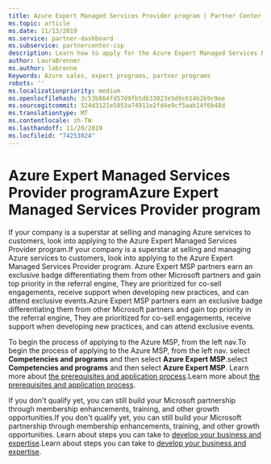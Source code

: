 ```yaml
---
title: Azure Expert Managed Services Provider program | Partner Center
ms.topic: article
ms.date: 11/13/2019
ms.service: partner-dashboard
ms.subservice: partnercenter-csp
description: Learn how to apply for the Azure Expert Managed Services Provider program, Azure Expert MSP.
author: LauraBrenner
ms.author: labrenne
Keywords: Azure sales, expert programs, partner programs
robots: ''
ms.localizationpriority: medium
ms.openlocfilehash: 3c53b864fd57d9fb5db33023e5d9c614b2b9c9ee
ms.sourcegitcommit: 524d3121e5053a74911e2fd4e9cf5aab14f6b48d
ms.translationtype: MT
ms.contentlocale: zh-TW
ms.lasthandoff: 11/20/2019
ms.locfileid: "74253024"
---
```

# <a name="azure-expert-managed-services-provider-program"></a><span data-ttu-id="88eb8-104">Azure Expert Managed Services Provider program</span><span class="sxs-lookup"><span data-stu-id="88eb8-104">Azure Expert Managed Services Provider program</span></span>


<span data-ttu-id="88eb8-105">If your company is a superstar at selling and managing Azure services to customers, look into applying to the Azure Expert Managed Services Provider program.</span><span class="sxs-lookup"><span data-stu-id="88eb8-105">If your company is a superstar at selling and managing Azure services to customers, look into applying to the Azure Expert Managed Services Provider program.</span></span> <span data-ttu-id="88eb8-106">Azure Expert MSP partners earn an exclusive badge differentiating them from other Microsoft partners and gain top priority in the referral engine, They are prioritized for co-sell engagements, receive support when developing new practices, and can attend exclusive events.</span><span class="sxs-lookup"><span data-stu-id="88eb8-106">Azure Expert MSP partners earn an exclusive badge differentiating them from other Microsoft partners and gain top priority in the referral engine, They are prioritized for co-sell engagements, receive support when developing new practices, and can attend exclusive events.</span></span>

<span data-ttu-id="88eb8-107">To begin the process of applying to the Azure MSP, from the left nav.</span><span class="sxs-lookup"><span data-stu-id="88eb8-107">To begin the process of applying to the Azure MSP, from the left nav.</span></span> <span data-ttu-id="88eb8-108">select **Competencies and programs** and then select **Azure Expert MSP**.</span><span class="sxs-lookup"><span data-stu-id="88eb8-108">select **Competencies and programs** and then select **Azure Expert MSP**.</span></span> <span data-ttu-id="88eb8-109">Learn more about [the prerequisites and application process](https://partner.microsoft.com/membership/azure-expert-msp).</span><span class="sxs-lookup"><span data-stu-id="88eb8-109">Learn more about [the prerequisites and application process](https://partner.microsoft.com/membership/azure-expert-msp).</span></span> 

<span data-ttu-id="88eb8-110">If you don't qualify yet, you can still build your Microsoft partnership through membership enhancements, training, and other growth opportunities.</span><span class="sxs-lookup"><span data-stu-id="88eb8-110">If you don't qualify yet, you can still build your Microsoft partnership through membership enhancements, training, and other growth opportunities.</span></span>
<span data-ttu-id="88eb8-111">Learn about steps you can take to [develop your business and expertise](https://partner.microsoft.com/membership/azure-expert-msp).</span><span class="sxs-lookup"><span data-stu-id="88eb8-111">Learn about steps you can take to [develop your business and expertise](https://partner.microsoft.com/membership/azure-expert-msp).</span></span>

